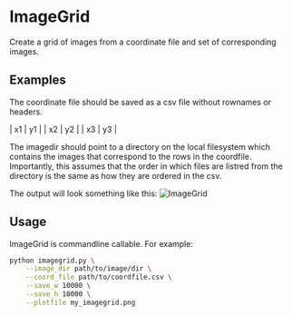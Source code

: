 # ImageGrid

Create a grid of images from a coordinate file and set of corresponding images.

## Examples

The coordinate file should be saved as a csv file without rownames or headers.

| x1 | y1 |
| x2 | y2 |
| x3 | y3 |


The imagedir should point to a directory on the local filesystem which contains the images that correspond to the rows in the coordfile.
Importantly, this assumes that the order in which files are listred from the directory is the same as how they are ordered in the csv.

The output will look something like this:
![ImageGrid](example_imagegrid.png)


## Usage

ImageGrid is commandline callable. For example:

```bash
python imagegrid.py \
    --image_dir path/to/image/dir \
    --coord_file path/to/coordfile.csv \
    --save_w 10000 \
    --save_h 10000 \
    --plotfile my_imagegrid.png
```

